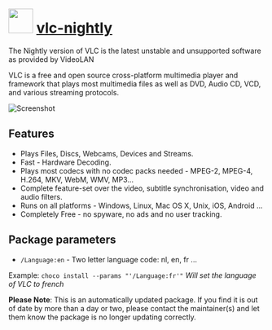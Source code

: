 # <img src="https://cdn.jsdelivr.net/gh/mkevenaar/chocolatey-packages@a562571bebc3bd7f25660341bd2ab5db86f5ff25/icons/vlc-nightly.png" width="48" height="48"/> [vlc-nightly](https://community.chocolatey.org/packages/vlc-nightly)

The Nightly version of VLC is the latest unstable and unsupported software as provided by VideoLAN

VLC is a free and open source cross-platform multimedia player and framework that plays most multimedia files as well as DVD, Audio CD, VCD, and various streaming protocols.

![Screenshot](https://i.imgur.com/DEG19Fs.png)

## Features

- Plays Files, Discs, Webcams, Devices and Streams.
- Fast - Hardware Decoding.
- Plays most codecs with no codec packs needed - MPEG-2, MPEG-4, H.264, MKV, WebM, WMV, MP3...
- Complete feature-set over the video, subtitle synchronisation, video and audio filters.
- Runs on all platforms - Windows, Linux, Mac OS X, Unix, iOS, Android ...
- Completely Free - no spyware, no ads and no user tracking.

## Package parameters

- `/Language:en` - Two letter language code: nl, en, fr ...

Example: `choco install --params "'/Language:fr'"` *Will set the language of VLC to french*

**Please Note**: This is an automatically updated package. If you find it is
out of date by more than a day or two, please contact the maintainer(s) and
let them know the package is no longer updating correctly.

